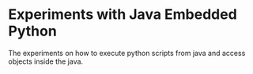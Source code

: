 # Experiments with Java Embedded Python

The experiments on how to execute python scripts from java and access objects inside the java.
